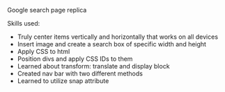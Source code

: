 Google search page replica

Skills used: 
- Truly center items vertically and horizontally that works on all devices
- Insert image and create a search box of specific width and height
- Apply CSS to html
- Position divs and apply CSS IDs to them
- Learned about transform: translate and display block
- Created nav bar with two different methods
- Learned to utilize snap attribute
